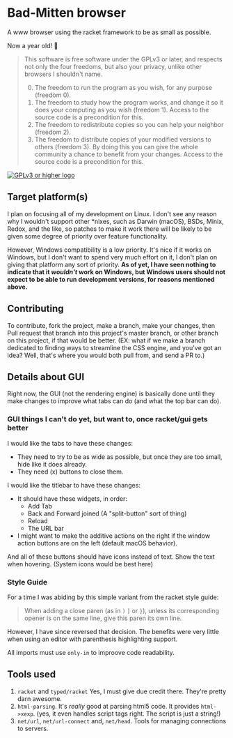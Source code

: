 # Bad-Mitten browser

A www browser using the racket framework to be as small as possible.

Now a year old! :tada:

> This software is free software under the GPLv3 or later, and respects not
> only the four freedoms, but also your privacy, unlike other browsers I
> shouldn't name.
> 
> 0. The freedom to run the program as you wish, for any purpose (freedom 0).
> 1. The freedom to study how the program works, and change it so it does your
>    computing as you wish (freedom 1). Access to the source code is a
>    precondition for this.
> 2. The freedom to redistribute copies so you can help your neighbor (freedom
>    2).
> 3. The freedom to distribute copies of your modified versions to others
>    (freedom 3). By doing this you can give the whole community a chance to
>    benefit from your changes. Access to the source code is a precondition for
>    this.

[![GPLv3 or higher logo][gpl-logo]][gpl-link]

[gpl-logo]: https://www.gnu.org/graphics/gplv3-with-text-136x68.png
[gpl-link]: https://www.gnu.org/licenses/gpl-3.0.txt


## Target platform(s)

I plan on focusing all of my development on Linux. I don't see any reason why I
wouldn't support other \*nixes, such as Darwin (macOS), BSDs, Minix, Redox, and
the like, so patches to make it work there will be likely to be given some
degree of priority over feature functionality.

However, Windows compatibility is a low priority. It's nice if it works on
Windows, but I don't want to spend very much effort on it, I don't plan on
giving that platform any sort of priority. **As of yet, I have seen nothing to
indicate that it _wouldn't_ work on Windows, but Windows users should not expect
to be able to run development versions, for reasons mentioned above.**

## Contributing

To contribute, fork the project, make a branch, make your changes, then Pull
request that branch into this project's master branch, or other branch on this
project, if that would be better. (EX: what if we make a branch dedicated to
finding ways to streamline the CSS engine, and you've got an idea? Well, that's
where you would both pull from, and send a PR to.)

## Details about GUI

Right now, the GUI (not the rendering engine) is basically done until they make
changes to improve what tabs can do (and what the top bar can do).

### GUI things I can't do yet, but want to, once racket/gui gets better

I would like the tabs to have these changes:

- They need to try to be as wide as possible, but once they are too small, hide
  like it does already.
- They need (x) buttons to close them.

I would like the titlebar to have these changes:

- It should have these widgets, in order:
  - Add Tab
  - Back and Forward joined (A "split-button" sort of thing)
  - Reload
  - The URL bar
- I might want to make the additive actions on the right if the window action
  buttons are on the left (default macOS behavior).

And all of these buttons should have icons instead of text. Show the text when
hovering. (System icons would be best here)

### Style Guide

For a time I was abiding by this simple variant from the racket style guide:

> When adding a close paren (as in `)` `]` or `}`), unless its corresponding
> opener is on the same line, give this paren its own line.

However, I have since reversed that decision. The benefits were very little
when using an editor with parenthesis highlighting support.

All imports must use `only-in` to improove code readability.

## Tools used

1. `racket` and `typed/racket` Yes, I must give due credit there. They're
   pretty darn awesome.
2. `html-parsing`. It's _really_ good at parsing html5 code.
   It provides `html->xexp`. (yes, it even handles script tags right. The
   script is just a string!)
3. `net/url`, `net/url-connect` and, `net/head`. Tools for managing connections
   to servers.
